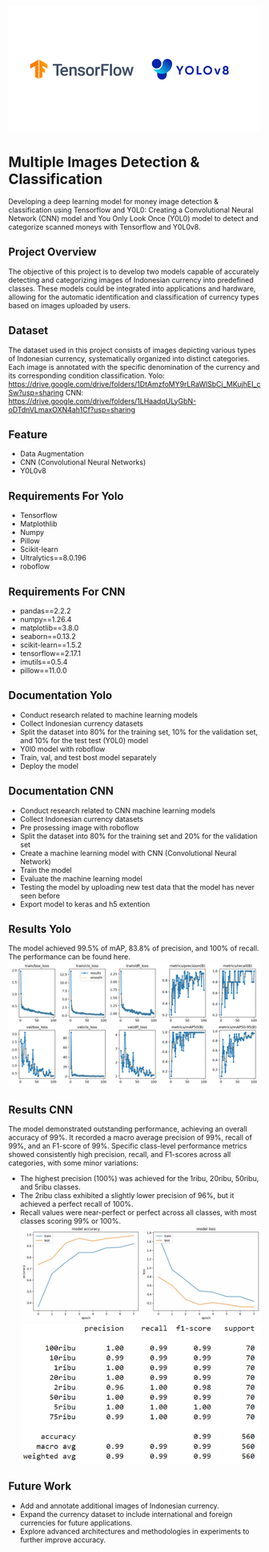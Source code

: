 ![TF](https://github.com/Currency-Clasification-Bangkit-2024/MCC-ML/blob/main/assets/Header.png)

# Multiple Images Detection & Classification
Developing a deep learning model for money image detection & classification using Tensorflow and Y0L0: Creating a Convolutional Neural Network (CNN) model and You Only Look Once (Y0L0) model to detect and categorize scanned moneys with Tensorflow and Y0L0v8.

## Project Overview
The objective of this project is to develop two models capable of accurately detecting and categorizing images of Indonesian currency into predefined classes. These models could be integrated into applications and hardware, allowing for the automatic identification and classification of currency types based on images uploaded by users.

## Dataset
The dataset used in this project consists of images depicting various types of Indonesian currency, systematically organized into distinct categories. Each image is annotated with the specific denomination of the currency and its corresponding condition classification.
Yolo: https://drive.google.com/drive/folders/1DtAmzfoMY9rLRaWlSbCj_MKujhEI_cSw?usp=sharing
CNN: https://drive.google.com/drive/folders/1LHaadqULyGbN-oDTdnVLmaxOXN4ah1Cf?usp=sharing

## Feature
- Data Augmentation 
- CNN (Convolutional Neural Networks)
- Y0L0v8

## Requirements For Yolo
- Tensorflow
- Matplothlib
- Numpy
- Pillow
- Scikit-learn
- Ultralytics==8.0.196
- roboflow

## Requirements For CNN
- pandas==2.2.2
- numpy==1.26.4
- matplotlib==3.8.0
- seaborn==0.13.2
- scikit-learn==1.5.2
- tensorflow==2.17.1
- imutils==0.5.4
- pillow==11.0.0

## Documentation Yolo
- Conduct research related to machine learning models
- Collect Indonesian currency datasets
- Split the dataset into 80% for the training set, 10% for the validation set, and 10% for the test test (Y0L0) model
- Y0l0 model with roboflow
- Train, val, and test bost model separately
- Deploy the model

## Documentation CNN
- Conduct research related to CNN machine learning models
- Collect Indonesian currency datasets
- Pre prosessing image with roboflow
- Split the dataset into 80% for the training set and 20% for the validation set
- Create a machine learning model with CNN (Convolutional Neural Network)
- Train the model
- Evaluate the machine learning model
- Testing the model by uploading new test data that the model has never seen before
- Export model to keras and h5 extention

## Results Yolo
The model achieved 99.5% of mAP, 83.8% of precision, and 100% of recall. The performance can be found here.
![acc](https://github.com/Currency-Clasification-Bangkit-2024/MCC-ML/blob/main/assets/results%20-%20yolo.png)

## Results CNN
The model demonstrated outstanding performance, achieving an overall accuracy of 99%. It recorded a macro average precision of 99%, recall of 99%, and an F1-score of 99%. Specific class-level performance metrics showed consistently high precision, recall, and F1-scores across all categories, with some minor variations:

- The highest precision (100%) was achieved for the 1ribu, 20ribu, 50ribu, and 5ribu classes.
- The 2ribu class exhibited a slightly lower precision of 96%, but it achieved a perfect recall of 100%.
- Recall values were near-perfect or perfect across all classes, with most classes scoring 99% or 100%.
![acc](https://github.com/Currency-Clasification-Bangkit-2024/MCC-ML/blob/main/assets/accuracy%20and%20loss%20-%20CNN.jpg)
![acc](https://github.com/Currency-Clasification-Bangkit-2024/MCC-ML/blob/main/assets/result%20-%20CNN.png)


## Future Work
- Add and annotate additional images of Indonesian currency.
- Expand the currency dataset to include international and foreign currencies for future applications.
- Explore advanced architectures and methodologies in experiments to further improve accuracy.
